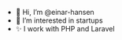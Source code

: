 - 👋 Hi, I’m @einar-hansen
- 👀 I’m interested in startups
- ✨ I work with PHP and Laravel

<!---
einar-hansen/einar-hansen is a ✨ special ✨ repository because its `README.md` (this file) appears on your GitHub profile.
You can click the Preview link to take a look at your changes.
--->
